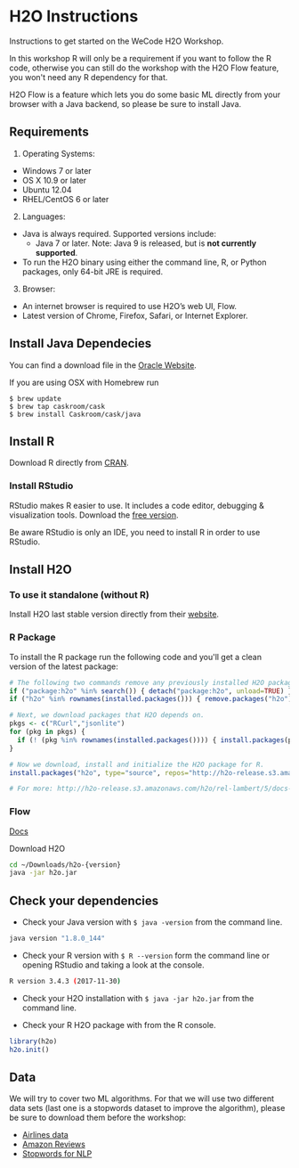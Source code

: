 # H2O Instructions

Instructions to get started on the WeCode H2O Workshop.

In this workshop R will only be a requirement if you want to follow the R code, otherwise you can still do the workshop with the H2O Flow feature, you won't need any R dependency for that.

H2O Flow is a feature which lets you do some basic ML directly from your browser with a Java backend, so please be sure to install Java.

## Requirements

1. Operating Systems:

  - Windows 7 or later
  - OS X 10.9 or later
  - Ubuntu 12.04
  - RHEL/CentOS 6 or later
  
2. Languages:

  - Java is always required. Supported versions include:
    - Java 7 or later. Note: Java 9 is released, but is **not currently supported**. 
  - To run the H2O binary using either the command line, R, or Python packages, only 64-bit JRE is required.
  
3. Browser: 

  - An internet browser is required to use H2O’s web UI, Flow. 
  - Latest version of Chrome, Firefox, Safari, or Internet Explorer.
  
## Install Java Dependecies

You can find a download file in the [Oracle Website](https://java.com/en/download/).

If you are using OSX with Homebrew run

```
$ brew update
$ brew tap caskroom/cask
$ brew install Caskroom/cask/java
```

## Install R

Download R directly from [CRAN](https://cran.r-project.org/).

### Install RStudio

RStudio makes R easier to use. It includes a code editor, debugging & visualization tools. Download the [free version](https://www.rstudio.com/products/rstudio/download/). 

Be aware RStudio is only an IDE, you need to install R in order to use RStudio.

## Install H2O

### To use it standalone (without R)

Install H2O last stable version directly from their [website](http://h2o-release.s3.amazonaws.com/h2o/rel-wolpert/2/index.html).

### R Package

To install the R package run the following code and you'll get a clean version of the latest package:

```r
# The following two commands remove any previously installed H2O packages for R.
if ("package:h2o" %in% search()) { detach("package:h2o", unload=TRUE) }
if ("h2o" %in% rownames(installed.packages())) { remove.packages("h2o") }

# Next, we download packages that H2O depends on.
pkgs <- c("RCurl","jsonlite")
for (pkg in pkgs) {
  if (! (pkg %in% rownames(installed.packages()))) { install.packages(pkg) }
}

# Now we download, install and initialize the H2O package for R.
install.packages("h2o", type="source", repos="http://h2o-release.s3.amazonaws.com/h2o/rel-wolpert/1/R")

# For more: http://h2o-release.s3.amazonaws.com/h2o/rel-lambert/5/docs-website/Ruser/Rinstall.html
```

### Flow

[Docs](http://docs.h2o.ai/h2o/latest-stable/h2o-docs/flow.html?highlight=flow)

Download H2O

```bash
cd ~/Downloads/h2o-{version}
java -jar h2o.jar
```

## Check your dependencies

- Check your Java version with `$ java -version` from the command line.

```bash
java version "1.8.0_144"
```

- Check your R version with `$ R --version` form the command line or opening RStudio and taking a look at the console.

```bash
R version 3.4.3 (2017-11-30)
```

- Check your H2O installation with `$ java -jar h2o.jar` from the command line.

- Check your R H2O package with from the R console.

```r
library(h2o)
h2o.init()
```

## Data

We will try to cover two ML algorithms. For that we will use two different data sets (last one is a stopwords dataset to improve the algorithm), please be sure to download them before the workshop:

- [Airlines data](https://raw.githubusercontent.com/h2oai/h2o-tutorials/master/tutorials/data/allyears2k.csv)
- [Amazon Reviews](https://s3.amazonaws.com/tomk/h2o-world/megan/AmazonReviews.csv)
- [Stopwords for NLP](https://raw.githubusercontent.com/h2oai/h2o-tutorials/master/h2o-world-2017/nlp/stopwords.csv)
